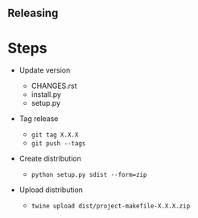 ## Releasing

# Steps

- Update version 

  - CHANGES.rst
  - install.py
  - setup.py

- Tag release

  - `git tag X.X.X`
  - `git push --tags`

- Create distribution

  - `python setup.py sdist --form=zip`

- Upload distribution

  - `twine upload dist/project-makefile-X.X.X.zip`
